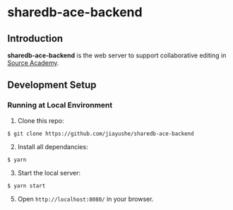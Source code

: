 # sharedb-ace-backend

## Introduction

<strong>sharedb-ace-backend</strong> is the web server to support collaborative editing in <a href = "https://github.com/source-academy/cadet-frontend">Source Academy</a>.

## Development Setup

### Running at Local Environment

1. Clone this repo:
```
$ git clone https://github.com/jiayushe/sharedb-ace-backend
```
2. Install all dependancies:
```
$ yarn
```
3. Start the local server:
```
$ yarn start
```
5. Open `http://localhost:8080/` in your browser.
